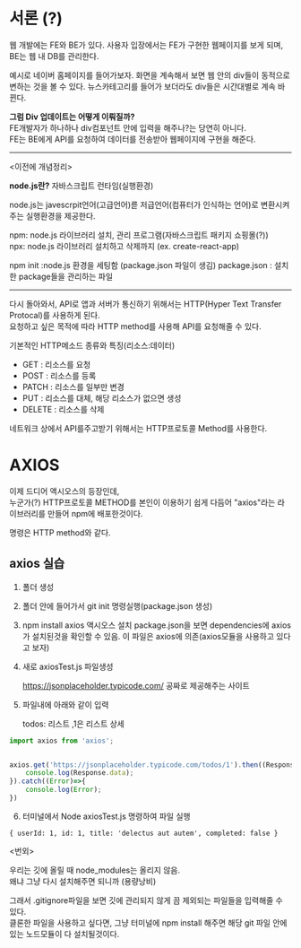 서론 (?)
====
웹 개발에는 FE와 BE가 있다.
사용자 입장에서는 FE가 구현한 웹페이지를 보게 되며,
BE는 웹 내 DB를 관리한다.

예시로 네이버 홈페이지를 들어가보자. 
화면을 계속해서 보면 웹 안의 div들이 동적으로 변하는 것을 볼 수 있다. 
뉴스카테고리를 들어가 보더라도 div들은 시간대별로 계속 바뀐다. 

<b>그럼 Div 업데이트는 어떻게 이뤄질까?</b><br/>
 FE개발자가 하나하나 div컴포넌트 안에 입력을 해주나?는 당연히 아니다. <br/>
FE는 BE에게 API를 요청하여 데이터를 전송받아 웹페이지에 구현을 해준다.<br/>

----

<이전에 개념정리>

<b>node.js란?</b>
자바스크립트 런타임(실행환경)

node.js는 javescrpit언어(고급언어)륻 저급언어(컴퓨터가 인식하는 언어)로 변환시켜주는 실행환경을 제공한다.

npm: node.js 라이브러리 설치, 관리 프로그램(자바스크립트 패키지 쇼핑몰(?))<br/>
npx: node.js 라이브러리 설치하고 삭제까지 (ex. create-react-app)

npm init :node.js 환경을 세팅함 (package.json 파일이 생김)
package.json : 설치한 package들을 관리하는 파일 

----

다시 돌아와서,
API로 앱과 서버가 통신하기 위해서는 HTTP(Hyper Text Transfer Protocal)를 사용하게 된다.<br/>
 요청하고 싶은 목적에 따라 HTTP method를 사용해 API를 요청해줄 수 있다. 

기본적인 HTTP메소드 종류와 특징(리소스:데이터)

- GET : 리소스를 요청
- POST : 리소스를 등록
- PATCH : 리소스를 일부만 변경
- PUT : 리소스를 대체, 해당 리소스가 없으면 생성
- DELETE : 리소스를 삭제 

네트워크 상에서 API를주고받기 위해서는 HTTP프로토콜 Method를 사용한다.

AXIOS
====
이제 드디어 액시오스의 등장인데,<br/>
누군가(?) HTTP프로토콜 METHOD를 본인이 이용하기 쉽게 다듬어 "axios"라는 라이브러리를 만들어 npm에 배포한것이다. 


명령은 HTTP method와 같다.

<h2>axios 실습</h2>

1. 폴더 생성 

2. 폴더 안에 들어가서 git init 명령실행(package.json 생성)

3. npm install axios 액시오스 설치
    package.json을 보면 dependencies에 axios가 설치된것을 확인할 수 있음.
    이 파일은 axios에 의존(axios모듈을 사용하고 있다고 보자)

4. 새로 axiosTest.js 파일생성 

    https://jsonplaceholder.typicode.com/ 공짜로 제공해주는 사이트 

5. 파일내에 아래와 같이 입력

    todos: 리스트 ,1은 리스트 상세

```js
import axios from 'axios';


axios.get('https://jsonplaceholder.typicode.com/todos/1').then((Response)=>{
    console.log(Response.data);
}).catch((Error)=>{
    console.log(Error);
})

```

6. 터미널에서 Node axiosTest.js 명령하여 파일 실행 
```output
{ userId: 1, id: 1, title: 'delectus aut autem', completed: false }
```
<번외>

우리는 깃에 올릴 때 node_modules는 올리지 않음. <br/>
왜냐 그냥 다시 설치해주면 되니까 (용량낭비)

그래서 .gitignore파일을 보면 깃에 관리되지 않게 끔 제외되는 파일들을 입력해줄 수 있다.</br>
클론한 파일을 사용하고 싶다면, 그냥 터미널에 npm install 해주면 해당 git 파일 안에 있는 노드모듈이 다 설치될것이다.